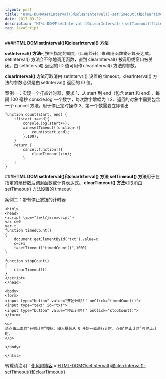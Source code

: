 ```yaml
---
layout: post
title: "HTML-DOM中setInterval()和clearInterval()-setTimeout()和clearTimeout()"
date: 2017-03-22
description: "HTML-DOM中setInterval()和clearInterval()-setTimeout()和clearTimeout()"
tag: JavaScript
---
```

﻿###**HTML DOM setInterval()和clearInterval() 方法**


**setInterval() 方法**可按照指定的周期（以毫秒计）来调用函数或计算表达式。setInterval() 方法会不停地调用函数，直到 clearInterval() 被调用或窗口被关闭。由 setInterval() 返回的 ID 值可用作 clearInterval() 方法的参数。

**clearInterval() 方法**可取消由 setInterval() 设置的 timeout。clearInterval() 方法的参数必须是由 setInterval() 返回的 ID 值。

案例一：实现一个打点计时器，要求
1、从 start 到 end（包含 start 和 end），每隔 100 毫秒 console.log 一个数字，每次数字增幅为 1
2、返回的对象中需要包含一个 cancel 方法，用于停止定时操作
3、第一个数需要立即输出
```
function count(start, end) {
    if(start <=end){
        console.log(start++);
        xin=setTimeout(function(){
            count(start,end);
        },100);
    }
    return {
        cancel:function(){
            clearTimeout(xin);
        }
    }
}
```

###**HTML DOM setInterval()和clearInterval() 方法**
**setTimeout() 方法**用于在指定的毫秒数后调用函数或计算表达式。
**clearTimeout() 方法**可取消由 setTimeout() 方法设置的 timeout。


案例二：带有停止按钮的计时器

```
<html>
<head>
<script type="text/javascript">
var c=0
var t
function timedCount()
{
	document.getElementById('txt').value=c
	c=c+1
	t=setTimeout("timedCount()",1000)
}

function stopCount()
{
	clearTimeout(t)
}
</script>
</head>

<body>
<form>
<input type="button" value="开始计时！" onClick="timedCount()">
<input type="text" id="txt">
<input type="button" value="停止计时！" onClick="stopCount()">
</form>

<p>
请点击上面的“开始计时”按钮。输入框会从 0 开始一直进行计时。点击“停止计时”可停止计时。
</p>

</body>

</html>

```
转载请注明：[化风的博客](http://xinchanghao.github.io) » [HTML-DOM中setInterval()和clearInterval()-setTimeout()和clearTimeout()](/2017/03/HTML-DOM中setInterval()和clearInterval()-setTimeout()和clearTimeout()/)  
